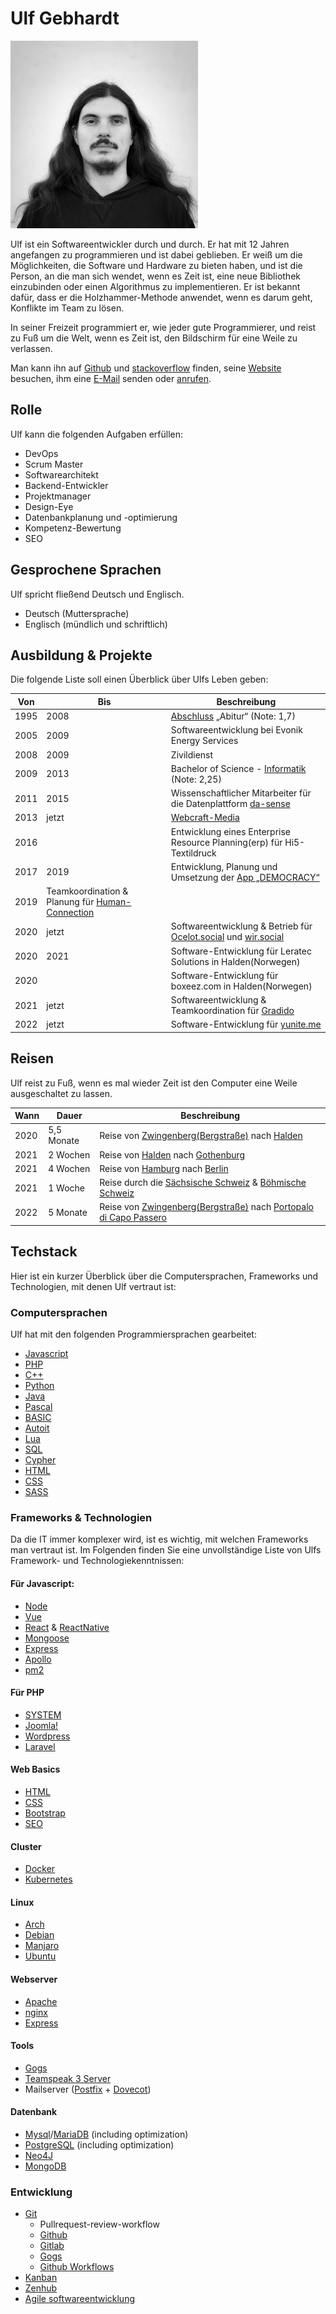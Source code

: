 # Ulf Gebhardt

![Ulf Gebhardt](../images/portrait/ulf-gebhardt.jpg)

Ulf ist ein Softwareentwickler durch und durch. Er hat mit 12 Jahren angefangen zu programmieren und ist dabei geblieben. <!-- textlint-disable max-comma -->Er weiß um die Möglichkeiten, die Software und Hardware zu bieten haben, und ist die Person, an die man sich wendet, wenn es Zeit ist, eine neue Bibliothek einzubinden oder einen Algorithmus zu implementieren. Er ist bekannt dafür, dass er die Holzhammer-Methode anwendet, wenn es darum geht, Konflikte im Team zu lösen.<!-- textlint-enable max-comma -->

In seiner Freizeit programmiert er, wie jeder gute Programmierer, und reist zu Fuß um die Welt, wenn es Zeit ist, den Bildschirm für eine Weile zu verlassen.

Man kann ihn auf [Github](https://github.com/ulfgebhardt) und [stackoverflow](https://stackoverflow.com/users/1326872/ulf-gebhardt) finden, seine [Website](https://www.webcraft-media.de/#!ulf_gebhardt) besuchen, ihm eine [E-Mail](mailto:service@webcraft-media.de) senden oder [anrufen](tel:+4915784841600).

## Rolle

Ulf kann die folgenden Aufgaben erfüllen:

- DevOps
- Scrum Master
- Softwarearchitekt
- Backend-Entwickler
- Projektmanager
- Design-Eye
- Datenbankplanung und -optimierung
- Kompetenz-Bewertung
- SEO

## Gesprochene Sprachen

Ulf spricht fließend Deutsch und Englisch.

- Deutsch (Muttersprache)
- Englisch (mündlich und schriftlich)

## Ausbildung & Projekte

Die folgende Liste soll einen Überblick über Ulfs Leben geben:

| Von | Bis | Beschreibung |
|------|------|-------------|
| 1995 | 2008 | [Abschluss](https://www.goethe-bensheim.de/) „Abitur“ (Note: 1,7) |
| 2005 | 2009 | Softwareentwicklung bei Evonik Energy Services |
| 2008 | 2009 | Zivildienst |
| 2009 | 2013 | Bachelor of Science - [Informatik](https://www.informatik.tu-darmstadt.de/fb20/index.de.jsp) (Note: 2,25) |
| 2011 | 2015 | Wissenschaftlicher Mitarbeiter für die Datenplattform [da-sense](https://www.informatik.tu-darmstadt.de/telekooperation/research_tk/completed_projects_tk/da_sense/index.en.jsp) |
| 2013 | jetzt | [Webcraft-Media](https://www.webcraft-media.de) |
| 2016 | | Entwicklung eines Enterprise Resource Planning(erp) für Hi5-Textildruck |
| 2017 | 2019 | Entwicklung, Planung und Umsetzung der [App „DEMOCRACY“](https://www.democracy-deutschland.de) |
| 2019 | Teamkoordination & Planung für [Human-Connection](https://github.com/Human-Connection/Human-Connection) |
| 2020 | jetzt | Softwareentwicklung & Betrieb für [Ocelot.social](https://github.com/ocelot-Social-Community/Ocelot-Social/) und [wir.social](https://wir.social/login) |
| 2020 | 2021 | Software-Entwicklung für Leratec Solutions in Halden(Norwegen) |
| 2020 | | Software-Entwicklung für boxeez.com in Halden(Norwegen) |
| 2021 | jetzt | Softwareentwicklung & Teamkoordination für [Gradido](../projekte/gradido.md) |
| 2022 | jetzt | Software-Entwicklung für [yunite.me](https://yunite.org/)

## Reisen

Ulf reist zu Fuß, wenn es mal wieder Zeit ist den Computer eine Weile ausgeschaltet zu lassen.

| Wann | Dauer      | Beschreibung |
|------|------------|-------------|
| 2020 | 5,5 Monate | Reise von [Zwingenberg(Bergstraße)](https://duckduckgo.com/?q=Zwingenberg+(Bergstra%C3%9Fe)&ia=web&iaxm=about) nach [Halden](https://duckduckgo.com/?q=Halden&ia=web&iaxm=maps) |
| 2021 | 2 Wochen    | Reise von [Halden](https://duckduckgo.com/?q=Halden&ia=web&iaxm=maps) nach [Gothenburg](https://duckduckgo.com/?q=Gotenburg&ia=web&iaxm=about) |
| 2021 | 4 Wochen    | Reise von [Hamburg](https://duckduckgo.com/?q=hamburg&ia=web&iaxm=about) nach [Berlin](https://duckduckgo.com/?q=berlin&ia=web&iaxm=about) |
| 2021 | 1 Woche     | Reise durch die [Sächsische Schweiz](https://duckduckgo.com/?q=Saxon+Switzerland+National+Park&ia=web&iaxm=maps) & [Böhmische Schweiz](https://duckduckgo.com/?q=N%C3%A1rodn%C3%AD+park+%C4%8Cesk%C3%A9+%C5%A0v%C3%BDcarsko&ia=web&iaxm=maps) |
| 2022 | 5 Monate   | Reise von [Zwingenberg(Bergstraße)](https://duckduckgo.com/?q=Zwingenberg+(Bergstra%C3%9Fe)&ia=web&iaxm=about) nach [Portopalo di Capo Passero](https://duckduckgo.com/?q=Portopalo+di+Capo+Passero&ia=web&iaxm=maps) |

## Techstack

Hier ist ein kurzer Überblick über die Computersprachen, Frameworks und Technologien, mit denen Ulf vertraut ist:

### Computersprachen

Ulf hat mit den folgenden Programmiersprachen gearbeitet:

- [Javascript](https://www.javascript.com/)
- [PHP](https://www.php.net/)
- [C++](https://de.wikipedia.org/wiki/C%2B%2B)
- [Python](https://www.python.org/)
- [Java](https://www.java.com/)
- [Pascal](https://de.wikipedia.org/wiki/Pascal_(Programmiersprache))
- [BASIC](https://de.wikipedia.org/wiki/BASIC)
- [Autoit](https://www.autoitscript.com/)
- [Lua](https://www.lua.org/)
- [SQL](https://de.wikipedia.org/wiki/SQL)
- [Cypher](https://opencypher.org/)
- [HTML](https://de.wikipedia.org/wiki/Hypertext_Markup_Language)
- [CSS](https://de.wikipedia.org/wiki/Cascading_Style_Sheets)
- [SASS](https://de.wikipedia.org/wiki/Sass_(Stylesheet-Sprache))

### Frameworks & Technologien

Da die IT immer komplexer wird, ist es wichtig, mit welchen Frameworks man vertraut ist. Im Folgenden finden Sie eine unvollständige Liste von Ulfs Framework- und Technologiekenntnissen:

#### Für Javascript:
- [Node](https://github.com/nodejs/node)
- [Vue](https://vuejs.org/)
- [React](https://reactjs.org/) & [ReactNative](https://reactnative.dev/)
- [Mongoose](https://mongoosejs.com/)
- [Express](https://expressjs.com/)
- [Apollo](https://www.apollographql.com/docs/apollo-server/)
- [pm2](https://pm2.io/)

#### Für PHP
- [SYSTEM](https://github.com/webcraftmedia/system)
- [Joomla!](https://www.joomla.org/)
- [Wordpress](https://wordpress.org/)
- [Laravel](https://laravel.com/)

#### Web Basics
- [HTML](https://en.wikipedia.org/wiki/HTML)
- [CSS](https://en.wikipedia.org/wiki/CSS)
- [Bootstrap](https://getbootstrap.com/)
- [SEO](https://en.wikipedia.org/wiki/Search_engine_optimization)

#### Cluster
- [Docker](https://www.docker.com/)
- [Kubernetes](https://kubernetes.io/)

#### Linux
- [Arch](https://archlinux.org/)
- [Debian](https://www.debian.org/)
- [Manjaro](https://manjaro.org/)
- [Ubuntu](https://ubuntu.com/)

#### Webserver
- [Apache](https://httpd.apache.org/)
- [nginx](https://nginx.org/en/)
- [Express](https://expressjs.com/)

#### Tools
- [Gogs](https://gogs.io/)
- [Teamspeak 3 Server](https://teamspeak.com/)
- Mailserver ([Postfix](https://www.postfix.org/) + [Dovecot](https://www.dovecot.org/))

#### Datenbank
- [Mysql](https://www.mysql.com/)/[MariaDB](https://mariadb.org/) (including optimization)
- [PostgreSQL](https://www.postgresql.org/) (including optimization)
- [Neo4J](https://neo4j.com/)
- [MongoDB](https://www.mongodb.com/)

### Entwicklung

- [Git](https://git-scm.com/)
  - Pullrequest-review-workflow
  - [Github](https://github.com/)
  - [Gitlab](https://about.gitlab.com/)
  - [Gogs](https://gogs.io/)
  - [Github Workflows](https://docs.github.com/en/rest/actions/workflows)
- [Kanban](https://en.wikipedia.org/wiki/Kanban)
- [Zenhub](https://www.zenhub.com/)
- [Agile softwareentwicklung](https://de.wikipedia.org/wiki/Agile_Softwareentwicklung)
